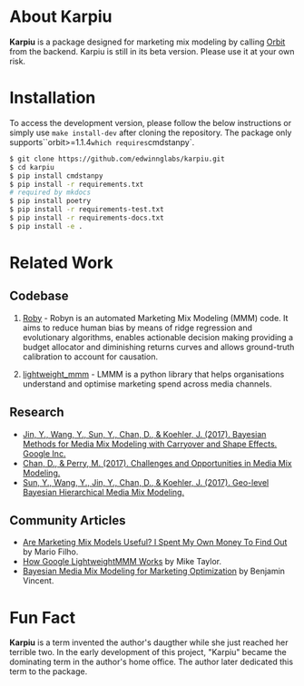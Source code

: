 # About Karpiu

**Karpiu** is a package designed for marketing mix modeling by calling [Orbit](https://github.com/uber/orbit) from the backend. Karpiu is still in its beta version.  Please use it at your own risk.

# Installation

To access the development version, please follow the below instructions or simply use `make install-dev` 
after cloning the repository.  The package only supports``orbit>=1.1.4` which requires `cmdstanpy`. 

```bash
$ git clone https://github.com/edwinnglabs/karpiu.git
$ cd karpiu
$ pip install cmdstanpy
$ pip install -r requirements.txt
# required by mkdocs
$ pip install poetry
$ pip install -r requirements-test.txt
$ pip install -r requirements-docs.txt
$ pip install -e .
```

# Related Work

## Codebase

1. [Roby](https://github.com/facebookexperimental/Robyn) - Robyn is an automated Marketing Mix Modeling (MMM) code. It aims to reduce human bias by means of ridge regression and evolutionary algorithms, enables actionable decision making providing a budget allocator and diminishing returns curves and allows ground-truth calibration to account for causation.

2. [lightweight_mmm](https://github.com/google/lightweight_mmm) - LMMM is a python library that helps organisations understand and optimise marketing spend across media channels.

## Research

- [Jin, Y., Wang, Y., Sun, Y., Chan, D., & Koehler, J. (2017). Bayesian Methods for Media Mix Modeling with Carryover and Shape Effects. Google Inc.](https://research.google/pubs/pub46001/)
- [Chan, D., & Perry, M. (2017). Challenges and Opportunities in Media Mix Modeling.](https://research.google/pubs/pub45998/)
- [Sun, Y., Wang, Y., Jin, Y., Chan, D., & Koehler, J. (2017). Geo-level Bayesian Hierarchical Media Mix Modeling.](https://research.google/pubs/pub46000/)

## Community Articles

- [Are Marketing Mix Models Useful? I Spent My Own Money To Find Out](https://forecastegy.com/posts/marketing-mix-models/) by Mario Filho.
- [How Google LightweightMMM Works](https://getrecast.com/google-lightweightmmm/) by Mike Taylor.
- [
Bayesian Media Mix Modeling for Marketing Optimization](https://www.pymc-labs.io/blog-posts/bayesian-media-mix-modeling-for-marketing-optimization/)
by Benjamin Vincent.

# Fun Fact

**Karpiu** is a term invented the author's daugther while she just reached her terrible two. In the early development of this project, "Karpiu" became the dominating term in the author's home office. The author later dedicated this term to the package.
